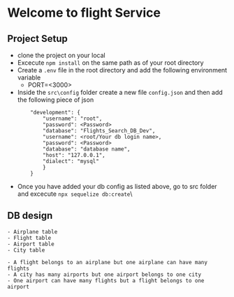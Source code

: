 # Welcome to flight Service
## Project Setup
- clone the project on your local
- Excecute `npm install` on the same path as of your root directory
-  Create a `.env` file in the root directory and add the following  environment variable
    - PORT=<3000>
- Inside the `src\config` folder create a new file `config.json` and then add the following piece of json
    ```{
        "development": {
            "username": "root",
            "password": <Password>
            "database": "Flights_Search_DB_Dev",
            "username": <root/Your db login name>,
            "password": <Password>
            "database": "database name",
            "host": "127.0.0.1",
            "dialect": "mysql"
            }
        }
    ```
- Once you have added your db config as listed above, go to src folder and  excecute `npx sequelize db:create`\

## DB design
    - Airplane table
    - Flight table
    - Airport table
    - City table

    - A flight belongs to an airplane but one airplane can have many flights
    - A city has many airports but one airport belongs to one city
    - One airport can have many flights but a flight belongs to one airport